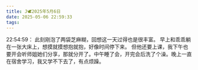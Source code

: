 ```yaml
---
title: J🕊️2025年5月6日
date: 2025-05-06 22:59:33
tags:
---
```

22:54:59：
此刻刚泡了两袋芝麻糊，回想这一天过得也是很丰富。
早上和乖乖躺在一张大床上，想摸就摸想抱就抱，好像时间停下来。
但他还要上课，我下午也要开会听师姐她们分享，那就分开了。中午睡了会，开完会后洗了个澡。晚上一直在宿舍学习，我又学不下去了，有点烦躁。